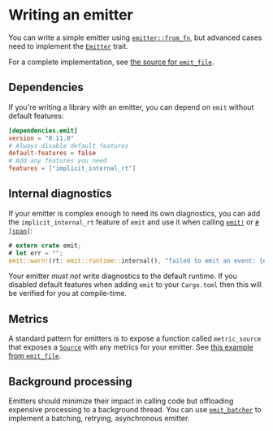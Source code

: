 # Writing an emitter

You can write a simple emitter using [`emitter::from_fn`](https://docs.rs/emit/0.11.0/emit/emitter/fn.from_fn.html), but advanced cases need to implement the [`Emitter`](https://docs.rs/emit/0.11.0/emit/trait.Emitter.html) trait.

For a complete implementation, see [the source for `emit_file`](https://github.com/emit-rs/emit/blob/main/emitter/file/src/lib.rs).

## Dependencies

If you're writing a library with an emitter, you can depend on `emit` without default features:

```toml
[dependencies.emit]
version = "0.11.0"
# Always disable default features
default-features = false
# Add any features you need
features = ["implicit_internal_rt"]
```

## Internal diagnostics

If your emitter is complex enough to need its own diagnostics, you can add the `implicit_internal_rt` feature of `emit` and use it when calling [`emit!`](https://docs.rs/emit/0.11.0/emit/macro.emit.html) or [`#[span]`](https://docs.rs/emit/0.11.0/emit/attr.span.html):

```rust
# extern crate emit;
# let err = "";
emit::warn!(rt: emit::runtime::internal(), "failed to emit an event: {err}");
```

Your emitter _must not_ write diagnostics to the default runtime. If you disabled default features when adding `emit` to your `Cargo.toml` then this will be verified for you at compile-time.

## Metrics

A standard pattern for emitters is to expose a function called `metric_source` that exposes a [`Source`](https://docs.rs/emit/0.11.0/emit/metric/source/trait.Source.html) with any metrics for your emitter. See [this example from `emit_file`](https://docs.rs/emit_file/0.11.0/emit_file/struct.FileSet.html#method.metric_source).

## Background processing

Emitters should minimize their impact in calling code but offloading expensive processing to a background thread. You can use [`emit_batcher`](https://docs.rs/emit_batcher/0.11.0/emit_batcher/index.html) to implement a batching, retrying, asynchronous emitter.
